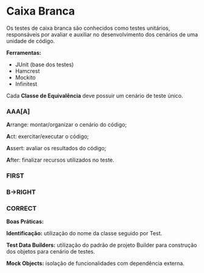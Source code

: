 # Caixa Branca
Os testes de caixa branca são conhecidos como testes unitários, responsáveis por avaliar e auxiliar no desenvolvimento dos cenários de uma unidade de código.

**Ferramentas:**
* JUnit (base dos testes)
* Hamcrest
* Mockito
* Infinitest

Cada **Classe de Equivalência** deve possuir um cenário de teste único.

### AAA[A]
**A**rrange: montar/organizar o cenário do código;

**A**ct: exercitar/executar o código;

**A**ssert: avaliar os resultados do código;

**A**fter: finalizar recursos utilizados no teste.

### FIRST
### B->RIGHT
### CORRECT

**Boas Práticas:**

**Identificação:** utilização do nome da classe seguido por Test.

**Test Data Builders:** utilização do padrão de projeto Builder para construção dos objetos para cenário de testes.

**Mock Objects:** isolação de funcionalidades com dependência externa.